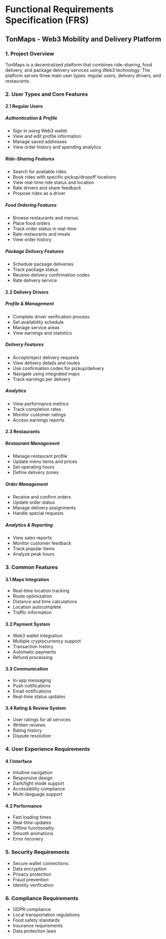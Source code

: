 # Functional Requirements Specification (FRS)
## TonMaps - Web3 Mobility and Delivery Platform

### 1. Project Overview
TonMaps is a decentralized platform that combines ride-sharing, food delivery, and package delivery services using Web3 technology. The platform serves three main user types: regular users, delivery drivers, and restaurants.

### 2. User Types and Core Features

#### 2.1 Regular Users
##### Authentication & Profile
- Sign in using Web3 wallet
- View and edit profile information
- Manage saved addresses
- View order history and spending analytics

##### Ride-Sharing Features
- Search for available rides
- Book rides with specific pickup/dropoff locations
- View real-time ride status and location
- Rate drivers and share feedback
- Propose rides as a driver

##### Food Ordering Features
- Browse restaurants and menus
- Place food orders
- Track order status in real-time
- Rate restaurants and meals
- View order history

##### Package Delivery Features
- Schedule package deliveries
- Track package status
- Receive delivery confirmation codes
- Rate delivery service

#### 2.2 Delivery Drivers
##### Profile & Management
- Complete driver verification process
- Set availability schedule
- Manage service areas
- View earnings and statistics

##### Delivery Features
- Accept/reject delivery requests
- View delivery details and routes
- Use confirmation codes for pickup/delivery
- Navigate using integrated maps
- Track earnings per delivery

##### Analytics
- View performance metrics
- Track completion rates
- Monitor customer ratings
- Access earnings reports

#### 2.3 Restaurants
##### Restaurant Management
- Manage restaurant profile
- Update menu items and prices
- Set operating hours
- Define delivery zones

##### Order Management
- Receive and confirm orders
- Update order status
- Manage delivery assignments
- Handle special requests

##### Analytics & Reporting
- View sales reports
- Monitor customer feedback
- Track popular items
- Analyze peak hours

### 3. Common Features

#### 3.1 Maps Integration
- Real-time location tracking
- Route optimization
- Distance and time calculations
- Location autocomplete
- Traffic information

#### 3.2 Payment System
- Web3 wallet integration
- Multiple cryptocurrency support
- Transaction history
- Automatic payments
- Refund processing

#### 3.3 Communication
- In-app messaging
- Push notifications
- Email notifications
- Real-time status updates

#### 3.4 Rating & Review System
- User ratings for all services
- Written reviews
- Rating history
- Dispute resolution

### 4. User Experience Requirements

#### 4.1 Interface
- Intuitive navigation
- Responsive design
- Dark/light mode support
- Accessibility compliance
- Multi-language support

#### 4.2 Performance
- Fast loading times
- Real-time updates
- Offline functionality
- Smooth animations
- Error recovery

### 5. Security Requirements
- Secure wallet connections
- Data encryption
- Privacy protection
- Fraud prevention
- Identity verification

### 6. Compliance Requirements
- GDPR compliance
- Local transportation regulations
- Food safety standards
- Insurance requirements
- Data protection laws
